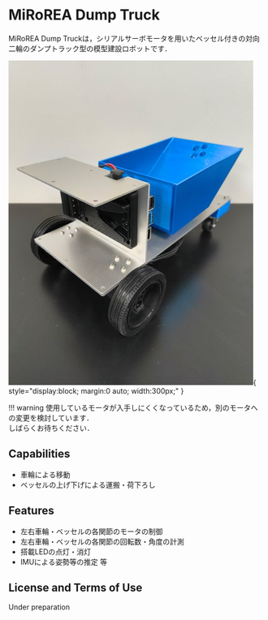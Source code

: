 # MiRoREA Dump Truck

MiRoREA Dump Truckは，シリアルサーボモータを用いたベッセル付きの対向二輪のダンプトラック型の模型建設ロボットです．

![MiRoREA Dump Truck overview](./images/mirorea_dump_truck.jpg){ style="display:block; margin:0 auto; width:300px;" }

!!! warning
    使用しているモータが入手しにくくなっているため，別のモータへの変更を検討しています．  
    しばらくお待ちください．  


## Capabilities

- 車輪による移動
- ベッセルの上げ下げによる運搬・荷下ろし


## Features

- 左右車輪・ベッセルの各関節のモータの制御
- 左右車輪・ベッセルの各関節の回転数・角度の計測
- 搭載LEDの点灯・消灯
- IMUによる姿勢等の推定 等


## License and Terms of Use

Under preparation
